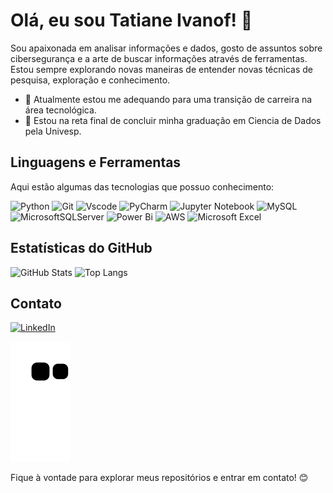 # Olá, eu sou **Tatiane Ivanof**! 👋

Sou apaixonada em analisar informações e dados, gosto de assuntos sobre cibersegurança e a arte de buscar informações através de ferramentas. Estou sempre explorando novas maneiras de entender novas técnicas de pesquisa, exploração e conhecimento. 

- 🔭 Atualmente estou me adequando para uma transição de carreira na área tecnológica.
- 🌱 Estou na reta final de concluir minha graduação em Ciencia de Dados pela Univesp. 

## Linguagens e Ferramentas
Aqui estão algumas das tecnologias que possuo conhecimento:

![Python](https://img.shields.io/badge/python-3670A0?style=for-the-badge&logo=python&logoColor=ffdd54)
![Git](https://img.shields.io/badge/GIT-E44C30?style=for-the-badge&logo=git&logoColor=white) ![Vscode](https://img.shields.io/badge/Vscode-007ACC?style=for-the-badge&logo=visual-studio-code&logoColor=white)
![PyCharm](https://img.shields.io/badge/pycharm-143?style=for-the-badge&logo=pycharm&logoColor=black&color=black&labelColor=green) ![Jupyter Notebook](https://img.shields.io/badge/jupyter-%23FA0F00.svg?style=for-the-badge&logo=jupyter&logoColor=white)
![MySQL](https://img.shields.io/badge/MySQL-00000F?style=for-the-badge&logo=mysql&logoColor=white) ![MicrosoftSQLServer](https://img.shields.io/badge/Microsoft%20SQL%20Server-CC2927?style=for-the-badge&logo=microsoft%20sql%20server&logoColor=white) ![Power Bi](https://img.shields.io/badge/power_bi-F2C811?style=for-the-badge&logo=powerbi&logoColor=black)
![AWS](https://img.shields.io/badge/AWS-000.svg?style=for-the-badge&logo=amazon-aws&logoColor=white)
![Microsoft Excel](https://img.shields.io/badge/Microsoft_Excel-217346?style=for-the-badge&logo=microsoft-excel&logoColor=white)

## Estatísticas do GitHub
![GitHub Stats](https://github-readme-stats.vercel.app/api?username=TatianeIvanof&theme=transparent&bg_color=000&border_color=30A3DC&show_icons=true&icon_color=30A3DC&title_color=E94D5F&text_color=FFF) ![Top Langs](https://github-readme-stats-git-masterrstaa-rickstaa.vercel.app/api/top-langs/?username=TatianeIvanof&layout=compact&bg_color=000&border_color=30A3DC&title_color=E94D5F&text_color=FFF)


## Contato
[![LinkedIn](https://img.shields.io/badge/LinkedIn-0077B5?style=for-the-badge&logo=linkedin&logoColor=white)](https://www.linkedin.com/in/tatiane-ivanof/)

![snake gif](https://github.com/TatianeIvanof/TatianeIvanof/blob/output/github-contribution-grid-snake.svg)

Fique à vontade para explorar meus repositórios e entrar em contato! 😊


